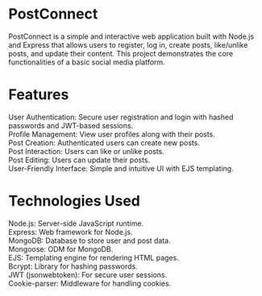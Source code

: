 # PostConnect

PostConnect is a simple and interactive web application built with Node.js and Express that allows users to register, log in, create posts, like/unlike posts, and update their content. This project demonstrates the core functionalities of a basic social media platform.

# Features

User Authentication: Secure user registration and login with hashed passwords and JWT-based sessions.\
Profile Management: View user profiles along with their posts.\
Post Creation: Authenticated users can create new posts.\
Post Interaction: Users can like or unlike posts.\
Post Editing: Users can update their posts.\
User-Friendly Interface: Simple and intuitive UI with EJS templating.

# Technologies Used

Node.js: Server-side JavaScript runtime.\
Express: Web framework for Node.js.\
MongoDB: Database to store user and post data.\
Mongoose: ODM for MongoDB.\
EJS: Templating engine for rendering HTML pages.\
Bcrypt: Library for hashing passwords.\
JWT (jsonwebtoken): For secure user sessions.\
Cookie-parser: Middleware for handling cookies.
